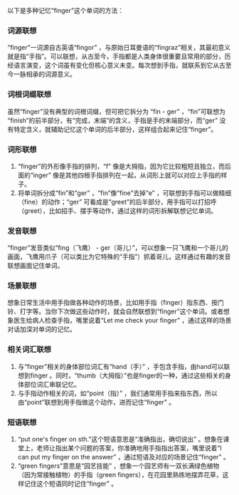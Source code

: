 以下是多种记忆“finger”这个单词的方法：

### 词源联想
“finger”一词源自古英语“fingor” ，与原始日耳曼语的“fingraz”相关，其最初意义就是指“手指”。可以联想，从古至今，手指都是人类身体很重要且常用的部分，历经语言演变，这个词虽有变化但核心意义未变。每次想到手指，就联系到它从古至今一脉相承的词源意义。

### 词根词缀联想
虽然“finger”没有典型的词根词缀，但可把它拆分为 “fin - ger” ，“fin”可联想为 “finish”的前半部分，有“完成，末端”的含义，手指是手的末端部分，而“ger” 没有特定含义，就辅助记忆这个单词的后半部分，这样组合起来记住“finger”。

### 词形联想
1. “finger”的外形像手指的排列，“f” 像是大拇指，因为它比较粗短且独立，而后面的“inger” 像是其他四根手指排列在一起，从词形上就可以对应上手指的样子。
2. 将单词拆分成“fin”和“ger” ，“fin”像“fine”去掉“e” ，可联想到手指可以做精细（fine）的动作；“ger” 可看成是“greet”的后半部分，用手指可以打招呼（greet），比如招手、摆手等动作，通过这样的词形拆解联想记忆单词。

### 发音联想
“finger”发音类似“fing（飞鹰） - ger（哥儿）”，可以想象一只飞鹰和一个哥儿的画面，飞鹰用爪子（可以类比为它特殊的“手指”）抓着哥儿，这样通过有趣的发音联想画面记住单词。

### 场景联想
想象日常生活中用手指做各种动作的场景，比如用手指（finger）指东西、按门铃、打字等。当你下次做这些动作时，就会自然联想到“finger”这个单词。或者想象医生给病人检查手指，嘴里说着“Let me check your finger” ，通过这样的场景对话加深对单词的记忆。

### 相关词汇联想
1. 与“finger”相关的身体部位词汇有“hand（手）” ，手包含手指，由hand可以联想到finger 。同时，“thumb（大拇指）”也是finger的一种，通过这些相关的身体部位词汇串联记忆。
2. 与手指动作相关的词，如“point（指）” ，我们通常用手指来指东西，所以由“point”联想到用手指做这个动作，进而记住“finger” 。

### 短语联想
1. “put one's finger on sth.”这个短语意思是“准确指出，确切说出” 。想象在课堂上，老师让指出某个问题的答案，你准确地用手指指出答案，嘴里说着“I can put my finger on the answer” ，通过短语及对应的场景记住“finger” 。
2. “green fingers”意思是“园艺技能” ，想象一个园艺师有一双长满绿色植物（因为常接触植物）的手指（green fingers），在花园里熟练地摆弄花草，这样记住这个短语同时记住“finger” 。 